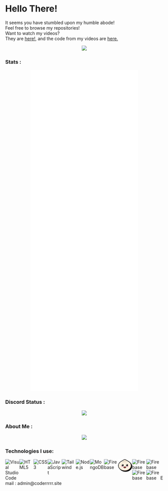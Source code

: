 # Hello There!
It seems you have stumbled upon my humble abode!</br>
Feel free to browse my repositories!</br>
Want to watch my videos? </br>
They are [here!](https://deva.nom.za/yt),
and the code from my videos are [here.](https://github.com/42pb/videos)
<p align="center"> 
  <a href="https://github.com/turbomaster95" alt="Deva's GitHub">
    <img src="https://komarev.com/ghpvc/?username=turbomaster95&label=Profile%20views&color=0e75b6&style=flat" />
  </a>
</p>

### Stats :
</details>
<!-- <p align='center'><a href="#"><img height=auto width=auto src="https://streak-stats.demolab.com?user=turbomaster95&theme=dark" height="1000px"/></a></p> -->
<p align='center'><a href="#"><img height=auto width=auto src="https://raw.githubusercontent.com/turbomaster95/turbomaster95/main/github-metrics.svg" height="1000px"/></a></p>

### Discord Status :
</details>
<p align='center'><a href="#"><img height=auto width=auto src="https://discord.c99.nl/widget/theme-1/765881288740569088.png" height="1000px"/></a></p>

### About Me :
</details>
<p align='center'><a href="#"><img height=auto width=auto src="https://readme-typing-svg.demolab.com?font=Fira+Code&duration=3000&pause=1000&width=435&lines=I+do+Python;I+do+HTML;I+do+CSS;I+do+JS" height="1000px"/></a></p>

### Technologies I use:
[<img align="left" alt="Visual Studio Code" width="45px" src="https://www.svgrepo.com/show/354522/visual-studio-code.svg" />](#)
[<img align="left" alt="HTML5" width="45px" src="https://www.vectorlogo.zone/logos/w3_html5/w3_html5-icon.svg" />](#)
[<img align="left" alt="CSS3" width="45px" src="https://www.vectorlogo.zone/logos/w3_css/w3_css-icon.svg" />](#)
[<img align="left" alt="JavaScript" width="45px" src="https://www.svgrepo.com/show/353925/javascript.svg" />](#)
[<img align="left" alt="Tailwind" width="45px" src="https://upload.wikimedia.org/wikipedia/commons/d/d5/Tailwind_CSS_Logo.svg" />](#)
[<img align="left" alt="Node.js" width="45px" src="https://www.svgrepo.com/show/378837/node.svg" />](#)
[<img align="left" alt="MongoDB" width="45px" src="https://www.vectorlogo.zone/logos/mongodb/mongodb-icon.svg" />](#)
[<img align="left" alt="Firebase" width="45px" src="https://www.vectorlogo.zone/logos/firebase/firebase-icon.svg" />](#)
[<img align="left" alt="Firebase" width="45px" src="https://github.com/bestofjs/bestofjs/blob/master/apps/bestofjs-nextjs/public/logos/bun.svg" />](#)
[<img align="left" alt="Firebase" width="45px" src="https://www.vectorlogo.zone/logos/docker/docker-official.svg" />](#)
[<img align="left" alt="Firebase" width="45px" src="https://www.vectorlogo.zone/logos/arduino/arduino-icon.svg" />](#)
[<img align="left" alt="Firebase" width="45px" src="https://www.vectorlogo.zone/logos/python/python-icon.svg" />](#)
[<img align="left" alt="Firebase" width="45px" src="https://www.vectorlogo.zone/logos/pocoo_flask/pocoo_flask-icon.svg" />](#)

</br>
</br>
</br>
Email : admin@coderrrrr.site

